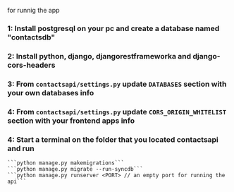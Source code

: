 for runnig the app 
 ### 1: Install postgresql on your pc and create a database named "contactsdb"
 ### 2: Install python, django, djangorestframeworka and django-cors-headers
 ### 3: From ```contactsapi/settings.py``` update ```DATABASES``` section with your own databases info
 ### 4: From ```contactsapi/settings.py``` update ```CORS_ORIGIN_WHITELIST``` section with your frontend apps info
 ### 4: Start a terminal on the folder that you located contactsapi and run
    ```python manage.py makemigrations```
    ```python manage.py migrate --run-syncdb```
    ```python manage.py runserver <PORT> // an empty port for running the api```
    
  
  
  
   
